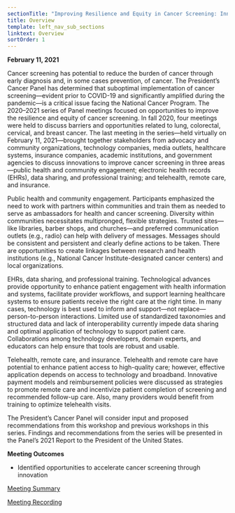 ```yaml
---
sectionTitle: "Improving Resilience and Equity in Cancer Screening: Innovations to Increase Screening"
title: Overview
template: left_nav_sub_sections
linktext: Overview
sortOrder: 1
---
```

**February 11, 2021**

Cancer screening has potential to reduce the burden of cancer through early diagnosis and, in some cases prevention, of cancer. The President’s Cancer Panel has determined that suboptimal implementation of cancer screening—evident prior to COVID-19 and significantly amplified during the pandemic—is a critical issue facing the National Cancer Program. The 2020–2021 series of Panel meetings focused on opportunities to improve the resilience and equity of cancer screening. In fall 2020, four meetings were held to discuss barriers and opportunities related to lung, colorectal, cervical, and breast cancer. The last meeting in the series—held virtually on February 11, 2021—brought together stakeholders from advocacy and community organizations, technology companies, media outlets, healthcare systems, insurance companies, academic institutions, and government agencies to discuss innovations to improve cancer screening in three areas—public health and community engagement; electronic health records (EHRs), data sharing, and professional training; and telehealth, remote care, and insurance.

Public health and community engagement. Participants emphasized the need to work with partners within communities and train them as needed to serve as ambassadors for health and cancer screening. Diversity within communities necessitates multipronged, flexible strategies. Trusted sites—like libraries, barber shops, and churches—and preferred communication outlets (e.g., radio) can help with delivery of messages. Messages should be consistent and persistent and clearly define actions to be taken. There are opportunities to create linkages between research and health institutions (e.g., National Cancer Institute-designated cancer centers) and local organizations.

EHRs, data sharing, and professional training. Technological advances provide opportunity to enhance patient engagement with health information and systems, facilitate provider workflows, and support learning healthcare systems to ensure patients receive the right care at the right time. In many cases, technology is best used to inform and support—not replace—person-to-person interactions. Limited use of standardized taxonomies and structured data and lack of interoperability currently impede data sharing and optimal application of technology to support patient care. Collaborations among technology developers, domain experts, and educators can help ensure that tools are robust and usable.

Telehealth, remote care, and insurance. Telehealth and remote care have potential to enhance patient access to high-quality care; however, effective application depends on access to technology and broadband. Innovative payment models and reimbursement policies were discussed as strategies to promote remote care and incentivize patient completion of screening and recommended follow-up care. Also, many providers would benefit from training to optimize telehealth visits.

The President’s Cancer Panel will consider input and proposed recommendations from this workshop and previous workshops in this series. Findings and recommendations from the series will be presented in the Panel’s 2021 Report to the President of the United States.

**Meeting Outcomes**
- Identified opportunities to accelerate cancer screening through innovation

<p><a class="pdf-icon" href="https://deainfo.nci.nih.gov/advisory/pcp/pcp0221/summary.pdf">Meeting Summary</a></p>

[Meeting Recording](https://nci.rev.vbrick.com/#/videos/ad89d353-6c51-4cfb-96e7-9e50630065c6)
